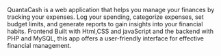 QuantaCash is a web application that helps you manage your finances by tracking your expenses. Log your spending, categorize expenses, set budget limits, and generate reports to gain insights into your financial habits. Frontend Built with Html,CSS and javaScript and the backend with PHP and MySQL, this app offers a user-friendly interface for effective financial management.
